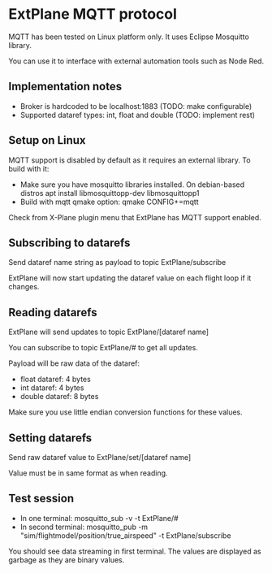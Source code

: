 # ExtPlane MQTT protocol #

MQTT has been tested on Linux platform only. It uses Eclipse Mosquitto library.

You can use it to interface with external automation tools such as Node Red.

## Implementation notes ##

* Broker is hardcoded to be localhost:1883 (TODO: make configurable)
* Supported dataref types: int, float and double (TODO: implement rest)

## Setup on Linux ##

MQTT support is disabled by default as it requires an external library. To build with it:

* Make sure you have mosquitto libraries installed. On debian-based distros apt install libmosquittopp-dev libmosquittopp1
* Build with mqtt qmake option: qmake CONFIG+=mqtt

Check from X-Plane plugin menu that ExtPlane has MQTT support enabled.

## Subscribing to datarefs ##

Send dataref name string as payload to topic ExtPlane/subscribe

ExtPlane will now start updating the dataref value on each flight loop if it changes.

## Reading datarefs ##

ExtPlane will send updates to topic ExtPlane/[dataref name]

You can subscribe to topic ExtPlane/# to get all updates.

Payload will be raw data of the dataref:
* float dataref: 4 bytes
* int dataref: 4 bytes
* double dataref: 8 bytes

Make sure you use little endian conversion functions for these values.

## Setting datarefs ##

Send raw dataref value to ExtPlane/set/[dataref name]

Value must be in same format as when reading.

## Test session ##

* In one terminal: mosquitto_sub -v -t ExtPlane/#
* In second terminal: mosquitto_pub -m "sim/flightmodel/position/true_airspeed" -t ExtPlane/subscribe

You should see data streaming in first terminal. The values are displayed as garbage as they are binary values.
